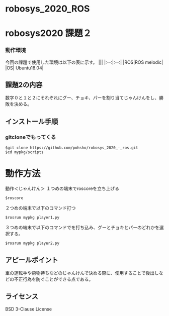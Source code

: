 # robosys_2020_ROS

# robosys2020 課題２
### 動作環境
今回の課題で使用した環境は以下の表に示す。
|||
|:--:|:--:|
|ROS|ROS melodic|
|OS| Ubuntu18.04|

## 課題2の内容
数字０と１と２にそれぞれにグー、チョキ、パーを割り当てじゃんけんをし、勝敗を決める。

## インストール手順
### gitcloneでもってくる
```bash:
$git clone https://github.com/pohsho/robosys_2020_-_ros.git
$cd mypkg/scripts
```

# 動作方法
動作＜じゃんけん＞
１つめの端末でroscoreを立ち上げる
```bash:
$roscore
```
２つめの端末で以下のコマンド打つ
```bash:
$rosrun mypkg player1.py
```
３つめの端末で以下のコマンドでを打ち込み、グーとチョキとパーのどれかを選択する。
```bash:
$rosrun mypkg player2.py
```
## アピールポイント
車の運転手や荷物持ちなどのじゃんけんで決める際に、使用することで後出しなどの不正行為を防ぐことができる点である。
## ライセンス
BSD 3-Clause License
